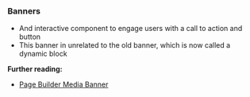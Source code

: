 ### Banners

* And interactive component to engage users with a call to action and button
* This banner in unrelated to the old banner, which is now called a dynamic block

**Further reading:**

* [Page Builder Media Banner](https://docs.magento.com/user-guide/cms/page-builder-media-banner.html)
